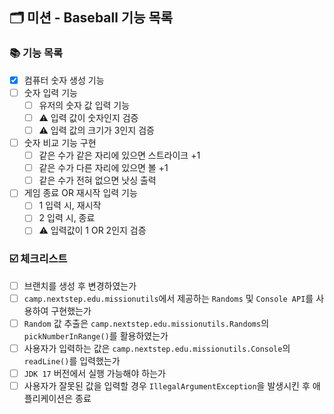 ## 🗂 미션 - Baseball 기능 목록

###  📚 기능 목록

- [x] 컴퓨터 숫자 생성 기능
- [ ] 숫자 입력 기능
  - [ ] 유저의 숫자 값 입력 기능
  - [ ] ⚠️ 입력 값이 숫자인지 검증
  - [ ] ⚠️ 입력 값의 크기가 3인지 검증
- [ ] 숫자 비교 기능 구현
  - [ ] 같은 수가 같은 자리에 있으면 스트라이크 +1
  - [ ] 같은 수가 다른 자리에 있으면 볼 +1
  - [ ] 같은 수가 전혀 없으면 낫싱 출력
- [ ] 게임 종료 OR 재시작 입력 기능
  - [ ] 1 입력 시, 재시작
  - [ ] 2 입력 시, 종료
  - [ ] ⚠️ 입력값이 1 OR 2인지 검증

###  ☑️ 체크리스트

- [ ] 브랜치를 생성 후 변경하였는가
- [ ] `camp.nextstep.edu.missionutils`에서 제공하는 `Randoms` 및 `Console API`를 사용하여 구현했는가
- [ ] `Random` 값 추출은 `camp.nextstep.edu.missionutils.Randoms`의 `pickNumberInRange()`를 활용하였는가
- [ ] 사용자가 입력하는 값은 `camp.nextstep.edu.missionutils.Console`의 `readLine()`를 입력했는가
- [ ] `JDK 17` 버전에서 실행 가능해야 하는가
- [ ] 사용자가 잘못된 값을 입력할 경우 `IllegalArgumentException`을 발생시킨 후 애플리케이션은 종료